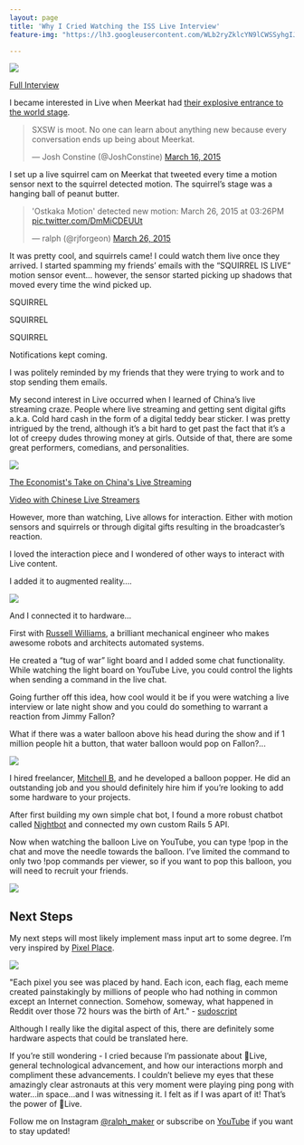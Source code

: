 ```yaml
---
layout: page
title: 'Why I Cried Watching the ISS Live Interview'
feature-img: "https://lh3.googleusercontent.com/WLb2ryZklcYN9lCWSSyhgIJwkEXTDp-IxD2zRLaR57iOdJZfx-Lsv-P4zsTPwluk9g=w300"

---
```

![](https://tctechcrunch2011.files.wordpress.com/2017/04/space-ping-pong.gif?w=1372)

[Full Interview]( https://youtu.be/zEPCeXWQtyM)

I became interested in Live when Meerkat had [their explosive entrance to the world stage](https://www.theverge.com/2015/3/17/8234769/how-meerkat-conquered-all-at-sxsw).

<blockquote class="twitter-tweet" data-lang="en"><p lang="en" dir="ltr">SXSW is moot. No one can learn about anything new because every conversation ends up being about Meerkat.</p>&mdash; Josh Constine (@JoshConstine) <a href="https://twitter.com/JoshConstine/status/577273405952544768">March 16, 2015</a></blockquote>
<script async src="//platform.twitter.com/widgets.js" charset="utf-8"></script>

I set up a live squirrel cam on Meerkat that tweeted every time a motion sensor next to the squirrel detected motion. The squirrel’s stage was a hanging ball of peanut butter.

<blockquote class="twitter-tweet" data-lang="en"><p lang="en" dir="ltr">&#39;Ostkaka Motion&#39; detected new motion: March 26, 2015 at 03:26PM <a href="http://t.co/DmMiCDEUUt">pic.twitter.com/DmMiCDEUUt</a></p>&mdash; ralph (@rjforgeon) <a href="https://twitter.com/rjforgeon/status/581220774352162817">March 26, 2015</a></blockquote>
<script async src="//platform.twitter.com/widgets.js" charset="utf-8"></script>

It was pretty cool, and squirrels came! I could watch them live once they arrived. I started spamming my friends’ emails with the “SQUIRREL IS LIVE” motion sensor event... however, the sensor started picking up shadows that moved every time the wind picked up.

SQUIRREL

SQUIRREL

SQUIRREL

Notifications kept coming.

I was politely reminded by my friends that they were trying to work and to stop sending them emails.

My second interest in Live occurred when I learned of China’s live streaming craze. People where live streaming and getting sent digital gifts a.k.a. Cold hard cash in the form of a digital teddy bear sticker. I was pretty intrigued by the trend, although it’s a bit hard to get past the fact that it’s a lot of creepy dudes throwing money at girls. Outside of that, there are some great performers, comedians, and personalities.

![](https://3c1703fe8d.site.internapcdn.net/newman/csz/news/800/2016/1-chinaslivest.jpg)

[The Economist's Take on China's Live Streaming](http://www.economist.com/news/special-report/21716461-new-way-bringing-colour-dreary-lives-chinas-new-craze-live-streaming)

[Video with Chinese Live Streamers](https://techcrunch.com/2016/08/18/live-streaming-in-china/)

However, more than watching, Live allows for interaction. Either with motion sensors and squirrels or through digital gifts resulting in the broadcaster’s reaction.

I loved the interaction piece and I wondered of other ways to interact with Live content.

I added it to augmented reality….

![](https://cldup.com/OMw0natu6c.jpg)

And I connected it to hardware…

First with [Russell Williams](https://www.linkedin.com/in/russellkwilliams/), a brilliant mechanical engineer who makes awesome robots and architects automated systems.

He created a “tug of war” light board and I added some chat functionality. While watching the light board on YouTube Live, you could control the lights when sending a command in the live chat.

Going further off this idea, how cool would it be if you were watching a live interview or late night show and you could do something to warrant a reaction from Jimmy Fallon?

What if there was a water balloon above his head during the show and if 1 million people hit a button, that water balloon would pop on Fallon?...

![](https://media.giphy.com/media/fx5HIlVDqhdfO/giphy.gif)

I hired freelancer, [Mitchell B](https://www.upwork.com/freelancers/~018e90fb3314781d22), and he developed a balloon popper. He did an outstanding job and you should definitely hire him if you’re looking to add some hardware to your projects.

After first building my own simple chat bot, I found a more robust chatbot called [Nightbot](https://beta.nightbot.tv/) and connected my own custom Rails 5 API.

Now when watching the balloon Live on YouTube, you can type !pop in the chat and move the needle towards the balloon. I’ve limited the command to only two !pop commands per viewer, so if you want to pop this balloon, you will need to recruit your friends.  

![](https://cldup.com/gSj1SNLoHO.png)

## Next Steps

My next steps will most likely implement mass input art to some degree. I’m very inspired by [Pixel Place](http://sudoscript.com/reddit-place/).


![](https://i.redd.it/5p68ukzkwdpy.gif)

"Each pixel you see was placed by hand. Each icon, each flag, each meme created painstakingly by millions of people who had nothing in common except an Internet connection. Somehow, someway, what happened in Reddit over those 72 hours was the birth of Art." - [sudoscript](http://sudoscript.com/reddit-place/)

Although I really like the digital aspect of this, there are definitely some hardware aspects that could be translated here.

If you’re still wondering - I cried because I’m passionate about 🔴Live, general technological advancement, and how our interactions morph and compliment these advancements. I couldn’t believe my eyes that these amazingly clear astronauts at this very moment were playing ping pong with water...in space...and I was witnessing it. I felt as if I was apart of it! That’s the power of 🔴Live.

Follow me on Instagram [@ralph_maker](https://www.instagram.com/ralph_maker/?hl=en) or subscribe on [YouTube](https://www.youtube.com/channel/UCYfQYME-fbWZDtHOf2mwt2g) if you want to stay updated!
